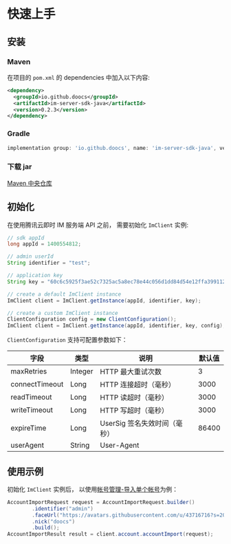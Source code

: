 # 快速上手

## 安装

### Maven

在项目的 `pom.xml` 的 dependencies 中加入以下内容:

```xml
<dependency>
  <groupId>io.github.doocs</groupId>
  <artifactId>im-server-sdk-java</artifactId>
  <version>0.2.3</version>
</dependency>
```

### Gradle

```gradle
implementation group: 'io.github.doocs', name: 'im-server-sdk-java', version: '0.2.3'
```

### 下载 jar

[Maven 中央仓库](https://repo1.maven.org/maven2/io/github/doocs/im-server-sdk-java/)

## 初始化

在使用腾讯云即时 IM 服务端 API 之前， 需要初始化 `ImClient` 实例:

```java
// sdk appId
long appId = 1400554812;

// admin userId
String identifier = "test";

// application key
String key = "60c6c5925f3ae52c7325ac5a8ec78e44c056d1dd84d54e12ffa39911267a2a70";

// create a default ImClient instance
ImClient client = ImClient.getInstance(appId, identifier, key);

// create a custom ImClient instance
ClientConfiguration config = new ClientConfiguration();
ImClient client = ImClient.getInstance(appId, identifier, key, config);
```

`ClientConfiguration` 支持可配置参数如下：

| 字段           | 类型    | 说明                         | 默认值 |
| -------------- | ------- | ---------------------------- | ------ |
| maxRetries     | Integer | HTTP 最大重试次数            | 3      |
| connectTimeout | Long    | HTTP 连接超时（毫秒）        | 3000   |
| readTimeout    | Long    | HTTP 读超时（毫秒）          | 3000   |
| writeTimeout   | Long    | HTTP 写超时（毫秒）          | 3000   |
| expireTime     | Long    | UserSig 签名失效时间（毫秒） | 86400  |
| userAgent      | String  | User-Agent                   |        |

## 使用示例

初始化 `ImClient` 实例后， 以使用[帐号管理-导入单个帐号](./account.md)为例：

```java
AccountImportRequest request = AccountImportRequest.builder()
        .identifier("admin")
        .faceUrl("https://avatars.githubusercontent.com/u/43716716?s=200&v=4")
        .nick("doocs")
        .build();
AccountImportResult result = client.account.accountImport(request);
```
